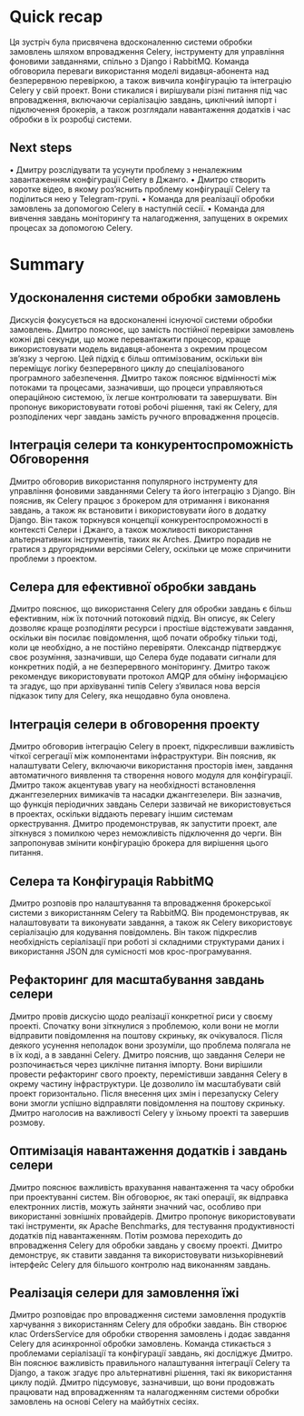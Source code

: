# Quick recap

Ця зустріч була присвячена вдосконаленню системи обробки замовлень шляхом впровадження Celery, інструменту для управління фоновими завданнями, спільно з Django і RabbitMQ. Команда обговорила переваги використання моделі видавця-абонента над безперервною перевіркою, а також вивчила конфігурацію та інтеграцію Celery у свій проект. Вони стикалися і вирішували різні питання під час впровадження, включаючи серіалізацію завдань, циклічний імпорт і підключення брокерів, а також розглядали навантаження додатків і час обробки в їх розробці системи.

## Next steps

• Дмитру розслідувати та усунути проблему з неналежним завантаженням конфігурації Celery в Джанго.
• Дмитро створить коротке відео, в якому роз’яснить проблему конфігурації Celery та поділиться нею у Telegram-групі.
• Команда для реалізації обробки замовлень за допомогою Celery в наступній сесії.
• Команда для вивчення завдань моніторингу та налагодження, запущених в окремих процесах за допомогою Celery.

# Summary

## Удосконалення системи обробки замовлень

Дискусія фокусується на вдосконаленні існуючої системи обробки замовлень. Дмитро пояснює, що замість постійної перевірки замовлень кожні дві секунди, що може перевантажити процесор, краще використовувати модель видавця-абонента з окремим процесом зв’язку з чергою. Цей підхід є більш оптимізованим, оскільки він переміщує логіку безперервного циклу до спеціалізованого програмного забезпечення. Дмитро також пояснює відмінності між потоками та процесами, зазначивши, що процеси управляються операційною системою, їх легше контролювати та завершувати. Він пропонує використовувати готові робочі рішення, такі як Celery, для розподілених черг завдань замість ручного впровадження процесів.

## Інтеграція селери та конкурентоспроможність Обговорення

Дмитро обговорив використання популярного інструменту для управління фоновими завданнями Celery та його інтеграцію з Django. Він пояснив, як Celery працює з брокером для отримання і виконання завдань, а також як встановити і використовувати його в додатку Django. Він також торкнувся концепції конкурентоспроможності в контексті Селери і Джанго, а також можливості використання альтернативних інструментів, таких як Arches. Дмитро порадив не гратися з другорядними версіями Celery, оскільки це може спричинити проблеми з проектом.

## Селера для ефективної обробки завдань

Дмитро пояснює, що використання Celery для обробки завдань є більш ефективним, ніж їх поточний потоковий підхід. Він описує, як Celery дозволяє краще розподіляти ресурси і простіше відстежувати завдання, оскільки він посилає повідомлення, щоб почати обробку тільки тоді, коли це необхідно, а не постійно перевіряти. Олександр підтверджує своє розуміння, зазначивши, що Селера буде подавати сигнали для конкретних подій, а не безперервного моніторингу. Дмитро також рекомендує використовувати протокол AMQP для обміну інформацією та згадує, що при архівуванні типів Celery з’явилася нова версія підказок типу для Celery, яка нещодавно була оновлена.

## Інтеграція селери в обговорення проекту

Дмитро обговорив інтеграцію Celery в проект, підкресливши важливість чіткої сегрегації між компонентами інфраструктури. Він пояснив, як налаштувати Celery, включаючи використання просторів імен, завдання автоматичного виявлення та створення нового модуля для конфігурації. Дмитро також акцентував увагу на необхідності встановлення джанггезелерних вимикачів та насадки джанггезелери. Він зазначив, що функція періодичних завдань Селери зазвичай не використовується в проектах, оскільки віддають перевагу іншим системам оркестрування. Дмитро продемонстрував, як запустити проект, але зіткнувся з помилкою через неможливість підключення до черги. Він запропонував змінити конфігурацію брокера для вирішення цього питання.

## Селера та Конфігурація RabbitMQ

Дмитро розповів про налаштування та впровадження брокерської системи з використанням Celery та RabbitMQ. Він продемонстрував, як налаштовувати та виконувати завдання, а також як Celery використовує серіалізацію для кодування повідомлень. Він також підкреслив необхідність серіалізації при роботі зі складними структурами даних і використання JSON для сумісності мов крос-програмування.

## Рефакторинг для масштабування завдань селери

Дмитро провів дискусію щодо реалізації конкретної риси у своєму проекті. Спочатку вони зіткнулися з проблемою, коли вони не могли відправити повідомлення на поштову скриньку, як очікувалося. Після деякого усунення неполадок вони зрозуміли, що проблема полягала не в їх коді, а в завданні Celery. Дмитро пояснив, що завдання Селери не розпочинається через циклічне питання імпорту. Вони вирішили провести рефакторинг свого проекту, перемістивши завдання Celery в окрему частину інфраструктури. Це дозволило їм масштабувати свій проект горизонтально. Після внесення цих змін і перезапуску Celery вони змогли успішно відправляти повідомлення на поштову скриньку. Дмитро наголосив на важливості Celery у їхньому проекті та завершив розмову.

## Оптимізація навантаження додатків і завдань селери

Дмитро пояснює важливість врахування навантаження та часу обробки при проектуванні систем. Він обговорює, як такі операції, як відправка електронних листів, можуть зайняти значний час, особливо при використанні зовнішніх провайдерів. Дмитро пропонує використовувати такі інструменти, як Apache Benchmarks, для тестування продуктивності додатків під навантаженням. Потім розмова переходить до впровадження Celery для обробки завдань у своєму проекті. Дмитро демонструє, як ставити завдання та використовувати низькорівневий інтерфейс Celery для більшого контролю над виконанням завдань.

## Реалізація селери для замовлення їжі

Дмитро розповідає про впровадження системи замовлення продуктів харчування з використанням Celery для обробки завдань. Він створює клас OrdersService для обробки створення замовлень і додає завдання Celery для асинхронної обробки замовлень. Команда стикається з проблемами серіалізації та конфігурації завдань, які досліджує Дмитро. Він пояснює важливість правильного налаштування інтеграції Celery та Django, а також згадує про альтернативні рішення, такі як використання циклу подій. Дмитро підсумовує, зазначивши, що вони продовжать працювати над впровадженням та налагодженням системи обробки замовлень на основі Celery на майбутніх сесіях.
